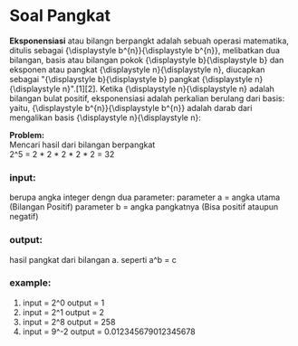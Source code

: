# Soal Pangkat

<b>Eksponensiasi</b> atau bilangn berpangkt adalah sebuah operasi matematika, ditulis sebagai {\displaystyle b^{n}}{\displaystyle b^{n}}, melibatkan dua bilangan, basis atau bilangan pokok {\displaystyle b}{\displaystyle b} dan eksponen atau pangkat {\displaystyle n}{\displaystyle n}, diucapkan sebagai "{\displaystyle b}{\displaystyle b} pangkat {\displaystyle n}{\displaystyle n}".[1][2]. Ketika {\displaystyle n}{\displaystyle n} adalah bilangan bulat positif, eksponensiasi adalah perkalian berulang dari basis: yaitu, {\displaystyle b^{n}}{\displaystyle b^{n}} adalah darab dari mengalikan basis {\displaystyle n}{\displaystyle n}:

<b>Problem:</b><br>
Mencari hasil dari bilangan berpangkat <br>
2^5 = 2 * 2 * 2 * 2 * 2 = 32
<br>

### input:

berupa angka integer dengn dua parameter:
parameter a = angka utama (Bilangan Positif)
parameter b = angka pangkatnya (Bisa positif ataupun negatif)
<br>

### output:

hasil pangkat dari bilangan a. seperti a^b = c
<br>

### example:

1. input = 2^0      output = 1
2. input = 2^1      output = 2
3. input = 2^8      output = 258
4. input = 9^-2     output = 0.012345679012345678

